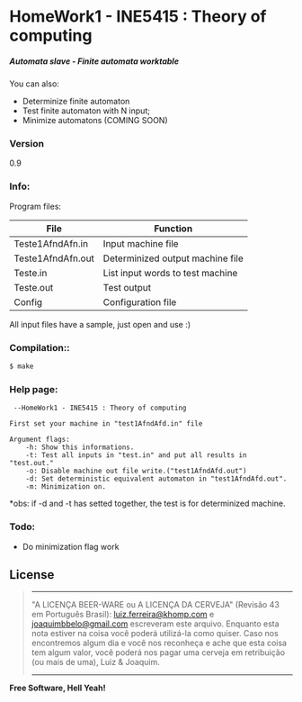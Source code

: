 # HomeWork1 - INE5415 : Theory of computing
##### Automata slave - Finite automata worktable

You can also:
  - Determinize finite automaton
  - Test finite automaton with N input;
  - Minimize automatons (COMING SOON)

### Version
0.9

### Info:

Program files:

| File              | Function                          |
| ----------------- | --------------------------------- |
| Teste1AfndAfn.in  | Input machine file                |
| Teste1AfndAfn.out | Determinized output machine file  |
| Teste.in          | List input words to test machine  |
| Teste.out         | Test output                       |
| Config            | Configuration file                |

All input files have a sample, just open and use :)

### Compilation::
```sh
$ make
```
### Help page:
```
 --HomeWork1 - INE5415 : Theory of computing

First set your machine in "test1AfndAfd.in" file

Argument flags:
    -h: Show this informations.
    -t: Test all inputs in "test.in" and put all results in "test.out."
    -o: Disable machine out file write.("test1AfndAfd.out")
    -d: Set deterministic equivalent automaton in "test1AfndAfd.out".
    -m: Minimization on.
```

*obs: if -d and -t has setted together, the test is for determinized machine.

### Todo:

 - Do minimization flag work

License
----

> ----------------------------------------------------------------------------
>
> "A LICENÇA BEER-WARE ou A LICENÇA DA CERVEJA" (Revisão 43 em Português Brasil):
> <luiz.ferreira@khomp.com> e <joaquimbbelo@gmail.com> escreveram este arquivo. Enquanto esta nota estiver na coisa você poderá 
>utilizá-la como quiser. Caso nos encontremos algum dia e você nos reconheça e ache que esta coisa tem algum valor, você poderá nos 
>pagar uma cerveja em retribuição (ou mais de uma), Luiz & Joaquim.
>
> ----------------------------------------------------------------------------



**Free Software, Hell Yeah!**
